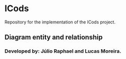 # ICods
Repository for the implementation of the ICods project. 

## Diagram entity and relationship



### Developed by: Júlio Raphael and Lucas Moreira.
